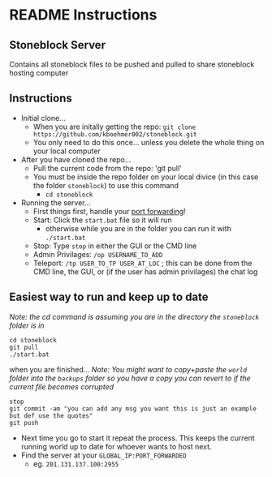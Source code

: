 #  README Instructions
## Stoneblock Server
Contains all stoneblock files to be pushed and pulled to share stoneblock hosting computer

## Instructions
* Initial clone...
  * When you are initally getting the repo: `git clone https://github.com/kboehmer002/stoneblock.git`
  * You only need to do this once... unless you delete the whole thing on your local computer
* After you have cloned the repo...
  * Pull the current code from the repo: 'git pull'
  * You must be inside the repo folder on your local divice (in this case the folder  `stoneblock`) to use this command
    *  `cd stoneblock` 
* Running the server...
  * First things first, handle your [port forwarding](https://github.com/kboehmer002/stoneblock/blob/main/Port_Forwarding.md)! 
  * Start: Click the  `start.bat` file so it will run
    * otherwise while you are in the folder you can run it with `./start.bat`
  * Stop: Type `stop` in either the GUI or the CMD line
  * Admin Privilages: `/op USERNAME_TO_ADD`
  * Teleport: `/tp USER_TO_TP USER_AT_LOC` ; this can be done from the CMD line, the GUI, or (if the user has admin privilages) the chat log


## Easiest way to run and keep up to date
*Note: the cd command is assuming you are in the directory the `stoneblock` folder is in*
```
cd stoneblock
git pull
./start.bat
```
when you are finished...
*Note: You might want to copy+paste the `world` folder into the `backups` folder so you have a copy you can revert to if the current file becomes corrupted*
```
stop
git commit -am "you can add any msg you want this is just an example but def use the quotes"
git push
```
* Next time you go to start it repeat the process. This keeps the current running world up to date for whoever wants to host next.
* Find the server at your `GLOBAL_IP:PORT_FORWARDED` 
  * eg. `201.131.137.100:2955`
